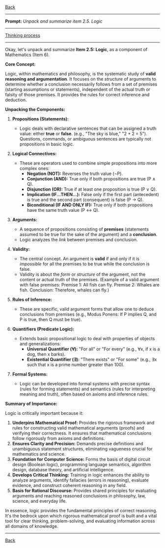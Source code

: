 [Back](../README.md)

---

**Prompt:** *Unpack and summarize item 2.5. Logic*

---

[Thinking process](thoughts.md)

---

Okay, let's unpack and summarize **Item 2.5: Logic**, as a component of Mathematics (Item 6).

**Core Concept:**

Logic, within mathematics and philosophy, is the systematic study of **valid reasoning and argumentation**. It focuses on the *structure* of arguments to determine whether a conclusion necessarily follows from a set of premises (starting assumptions or statements), independent of the actual truth or falsity of those premises. It provides the rules for correct inference and deduction.

**Unpacking the Components:**

1.  **Propositions (Statements):**
    *   Logic deals with declarative sentences that can be assigned a truth value: either **true** or **false**. (e.g., "The sky is blue," "2 + 2 = 5"). Questions, commands, or ambiguous sentences are typically not propositions in basic logic.

2.  **Logical Connectives:**
    *   These are operators used to combine simple propositions into more complex ones:
        *   **Negation (NOT):** Reverses the truth value (¬P).
        *   **Conjunction (AND):** True only if both propositions are true (P ∧ Q).
        *   **Disjunction (OR):** True if at least one proposition is true (P ∨ Q).
        *   **Implication (IF...THEN...):** False only if the first part (antecedent) is true and the second part (consequent) is false (P → Q).
        *   **Biconditional (IF AND ONLY IF):** True only if both propositions have the same truth value (P ↔ Q).

3.  **Arguments:**
    *   A sequence of propositions consisting of **premises** (statements assumed to be true for the sake of the argument) and a **conclusion**.
    *   Logic analyzes the *link* between premises and conclusion.

4.  **Validity:**
    *   The central concept. An argument is **valid** if and only if it is *impossible* for all the premises to be true while the conclusion is false.
    *   Validity is about the *form* or *structure* of the argument, not the content or actual truth of the premises. (Example of a valid argument with false premises: Premise 1: All fish can fly. Premise 2: Whales are fish. Conclusion: Therefore, whales can fly.)

5.  **Rules of Inference:**
    *   These are specific, valid argument forms that allow one to deduce conclusions from premises (e.g., Modus Ponens: If P implies Q, and P is true, then Q must be true).

6.  **Quantifiers (Predicate Logic):**
    *   Extends basic propositional logic to deal with properties of objects and generalizations:
        *   **Universal Quantifier (∀):** "For all" or "For every" (e.g., ∀x, if x is a dog, then x barks).
        *   **Existential Quantifier (∃):** "There exists" or "For some" (e.g., ∃x such that x is a prime number greater than 100).

7.  **Formal Systems:**
    *   Logic can be developed into formal systems with precise syntax (rules for forming statements) and semantics (rules for interpreting meaning and truth), often based on axioms and inference rules.

**Summary of Importance:**

Logic is critically important because it:

1.  **Underpins Mathematical Proof:** Provides the rigorous framework and rules for constructing valid mathematical arguments (proofs) and verifying their correctness. It ensures that mathematical conclusions follow rigorously from axioms and definitions.
2.  **Ensures Clarity and Precision:** Demands precise definitions and unambiguous statement structures, eliminating vagueness crucial for mathematics and science.
3.  **Foundation for Computer Science:** Forms the basis of digital circuit design (Boolean logic), programming language semantics, algorithm design, database theory, and artificial intelligence.
4.  **Develops Critical Thinking:** Training in logic enhances the ability to analyze arguments, identify fallacies (errors in reasoning), evaluate evidence, and construct coherent reasoning in any field.
5.  **Basis for Rational Discourse:** Provides shared principles for evaluating arguments and reaching reasoned conclusions in philosophy, law, science, and everyday life.

In essence, logic provides the fundamental principles of correct reasoning. It's the bedrock upon which rigorous mathematical proof is built and a vital tool for clear thinking, problem-solving, and evaluating information across all domains of knowledge.

---

[Back](../README.md)
